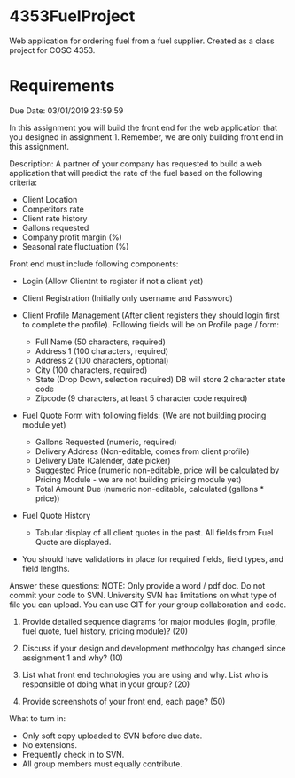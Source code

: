 # 4353FuelProject
Web application for ordering fuel from a fuel supplier. Created as a class project for COSC 4353.


# Requirements
Due Date: 03/01/2019 23:59:59

In this assignment you will build the front end for the web application that you designed in assignment 1. 
Remember, we are only building front end in this assignment.

Description: 
A partner of your company has requested to build a web application that will predict the
rate of the fuel based on the following criteria:
- Client Location
- Competitors rate
- Client rate history
- Gallons requested
- Company profit margin (%)
- Seasonal rate fluctuation (%)

Front end must include following components:
- Login (Allow Clientnt to register if not a client yet)
- Client Registration (Initially only username and Password)
- Client Profile Management (After client registers they should login first to complete the profile). Following fields will be on Profile page / form:
	- Full Name (50 characters, required)
	- Address 1 (100 characters, required)
	- Address 2 (100 characters, optional)
	- City (100 characters, required)
	- State (Drop Down, selection required) DB will store 2 character state code
	- Zipcode (9 characters, at least 5 character code required)
	
- Fuel Quote Form with following fields: (We are not building procing module yet)
	- Gallons Requested (numeric, required)
	- Delivery Address (Non-editable, comes from client profile)
	- Delivery Date (Calender, date picker)
	- Suggested Price (numeric non-editable, price will be calculated by Pricing Module - we are not building pricing module yet)
	- Total Amount Due (numeric non-editable, calculated (gallons * price))
	
- Fuel Quote History
	- Tabular display of all client quotes in the past. All fields from Fuel Quote are displayed.

- You should have validations in place for required fields, field types, and field lengths. 

Answer these questions:
NOTE: Only provide a word / pdf doc. Do not commit your code to SVN. University SVN has limitations on what type of file you can upload. You can use GIT for your group collaboration and code.

1.	Provide detailed sequence diagrams for major modules (login, profile, fuel quote, fuel history, pricing module)? (20)

2.	Discuss if your design and development methodolgy has changed since assignment 1 and why? (10)

3.	List what front end technologies you are using and why. List who is responsible of doing what in your group? (20)

3.	Provide screenshots of your front end, each page? (50)

What to turn in: 
- Only soft copy uploaded to SVN before due date. 
- No extensions.
- Frequently check in to SVN. 
- All group members must equally contribute.